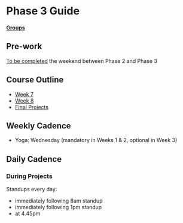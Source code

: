 # Phase 3 Guide

**[Groups](../../wiki/groups)**

## Pre-work

[To be completed](phase-3-prep/README.md) the weekend between Phase 2 and Phase 3

## Course Outline

- [Week 7](week-7/)
- [Week 8](week-8/)
- [Final Projects](final-projects/)

## Weekly Cadence

- Yoga: Wednesday (mandatory in Weeks 1 & 2, optional in Week 3)

## Daily Cadence

### During Projects

Standups every day:

- immediately following 8am standup
- immediately following 1pm standup
- at 4.45pm
